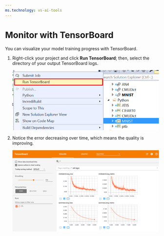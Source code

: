 ```yaml
---
ms.technology: vs-ai-tools
---
```

# Monitor with TensorBoard

You can visualize your model training progress with TensorBoard.

1. Right-click your project and click **Run TensorBoard**; then, select the directory of your output TensorBoard logs.

    ![run tensorboard](media/monitor-tensorboard/run-tensorboard.png)

1. Notice the error decreasing over time, which means the quality is improving.

    ![run tensorboard](media/monitor-tensorboard/tensorboard.png)